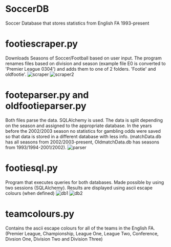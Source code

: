 # SoccerDB
Soccer Database that stores statistics from English FA 1993-present
# footiescraper.py
Downloads Seasons of Soccer/Football based on user input. The program renames files based on division and season (example file E0 is converted to 'Premier League 0304') and adds them to one of 2 folders. 'Footie' and oldfootie'. 
![scraper](https://user-images.githubusercontent.com/62077185/105781790-2ac50500-5f41-11eb-9e37-8b8b26a45374.JPG)
![scraper2](https://user-images.githubusercontent.com/62077185/105781823-3c0e1180-5f41-11eb-8992-fa51e9c51ff1.JPG)
# footeparser.py and oldfootieparser.py 
Both files parse the data. SQLAlchemy is used. The data is split depending on the season and assigned to the appropriate database. 
In the years before the 2002/2003 season no statistics for gambling odds were saved so that data is stored in a different database with less info. 
(matchData.db has all seasons from 2002/2003-present, OldmatchData.db has seasons from 1993/1994-2001/2002).
![parser](https://user-images.githubusercontent.com/62077185/105781895-5fd15780-5f41-11eb-86a9-618446d9fd34.JPG)
# footiesql.py
Program that executes queries for both databases. 
Made possible by using two sessions (SQLAlchemy).
Results are displayed using ascii escape colours (when defined)
![db1](https://user-images.githubusercontent.com/62077185/105781881-5cd66700-5f41-11eb-8758-266fb1b0f228.jpg)
![db2](https://user-images.githubusercontent.com/62077185/105781885-5e079400-5f41-11eb-9258-944b251f4c1b.JPG)
# teamcolours.py  
Contains the ascii escape colours for all of the teams in the English FA. (Premier League, Championship, League One, League Two, Conference, Divsion One, Division Two and Division Three)

